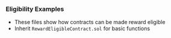 ### Eligibility Examples
- These files show how contracts can be made reward eligible
- Inherit `RewardEligibleContract.sol` for basic functions